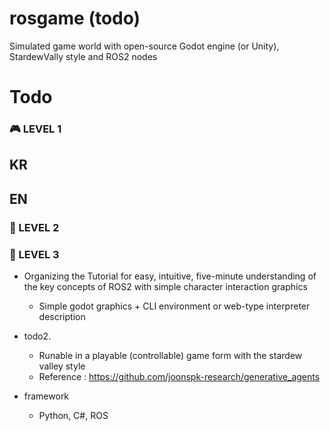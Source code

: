 # rosgame (todo)
Simulated game world with open-source Godot engine (or Unity), StardewVally style and ROS2 nodes


# Todo

### :video_game: LEVEL 1
KR
- 

EN
- 

### :bow_and_arrow: LEVEL 2
### :crown: LEVEL 3





  - Organizing the Tutorial for easy, intuitive, five-minute understanding of the key concepts of ROS2 with simple character interaction graphics
    - Simple godot graphics + CLI environment or web-type interpreter description

- todo2.
  - Runable in a playable (controllable) game form with the stardew valley style
  - Reference : https://github.com/joonspk-research/generative_agents

- framework
  - Python, C#, ROS

